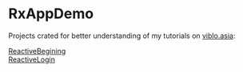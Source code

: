 # RxAppDemo
Projects crated for better understanding of my tutorials on [viblo.asia](https://viblo.asia/u/yerkenabildin):

[ReactiveBegining](https://github.com/Yerkenabildin/RxAppDemo/tree/master/ReactiveBegining)</br>
[ReactiveLogin](https://github.com/Yerkenabildin/RxAppDemo/tree/master/ReactiveLogin)